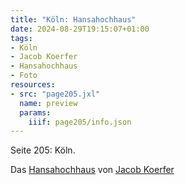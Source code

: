 ```yaml
---
title: "Köln: Hansahochhaus"
date: 2024-08-29T19:15:07+01:00
tags:
- Köln
- Jacob Koerfer
- Hansahochhaus
- Foto
resources:
- src: "page205.jxl"
  name: preview
  params:
    iiif: page205/info.json
---
```


Seite 205: Köln.
<!--moere-->
Das [Hansahochhaus](/tags/Hansahochaus) von [Jacob Koerfer](/tags/Jacob-Koerfer)
